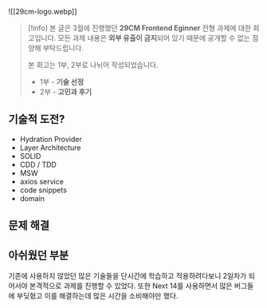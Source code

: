 
![[29cm-logo.webp]]

> [!info]
> 본 글은 3월에 진행했던 **29CM Frontend Eginner** 전형 과제에 대한 회고입니다. 
> 모든 과제 내용은 **외부 유출이 금지**되어 있기 때문에 공개할 수 없는 점 양해 부탁드립니다.
> 
> 본 회고는 1부, 2부로 나뉘어 작성되었습니다.
> 
> - 1부 - **기술 선정**
> - 2부 - **고민과 후기**

## 기술적 도전?
- Hydration Provider
- Layer Architecture
- SOLID
- CDD / TDD
- MSW
- axios service
- code snippets
- domain


## 문제 해결

## 아쉬웠던 부분


기존에 사용하지 않았던 많은 기술들을 단시간에 학습하고 적용하려다보니 2일차가 되어서야 본격적으로 과제를 진행할 수 있었다. 또한 Next 14를 사용하면서 많은 버그들에 부딪혔고 이를 해결하는데 많은 시간을 소비해야만 했다. 
